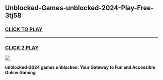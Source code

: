 
## Unblocked-Games-unblocked-2024-Play-Free-3tj58
<h3>
<a href="https://premium76.site?title=unblocked-2024&ref=18A1">CLICK TO PLAY</a></h3>
<hr>

<h3>
<a href="https://premium76.site?title=unblocked-2024&ref=18A1">CLICK 2 PLAY</a>
  
</h3>

<a href="https://premium76.site?title=unblocked-2024&ref=18A1"><img src="https://clearcache.store/games.png"></a>


**unblocked-2024 games unblocked: Your Gateway to Fun and Accessible Online Gaming**

